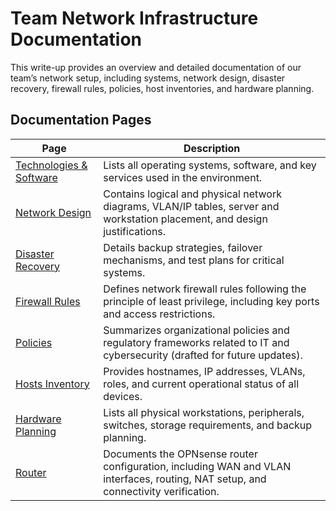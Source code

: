# Team Network Infrastructure Documentation

This write-up provides an overview and detailed documentation of our team’s network setup, including systems, network design, disaster recovery, firewall rules, policies, host inventories, and hardware planning.

## Documentation Pages

| Page                                                    | Description                                                                                                                        |
| ------------------------------------------------------- | ---------------------------------------------------------------------------------------------------------------------------------- |
| [Technologies & Software](Technologies-and-Software.md) | Lists all operating systems, software, and key services used in the environment.                                                   |
| [Network Design](Network-Design.md)                     | Contains logical and physical network diagrams, VLAN/IP tables, server and workstation placement, and design justifications.       |
| [Disaster Recovery](Disaster-Recovery.md)               | Details backup strategies, failover mechanisms, and test plans for critical systems.                                               |
| [Firewall Rules](Firewall-Rules.md)                     | Defines network firewall rules following the principle of least privilege, including key ports and access restrictions.            |
| [Policies](Policies.md)                                 | Summarizes organizational policies and regulatory frameworks related to IT and cybersecurity (drafted for future updates).         |
| [Hosts Inventory](Hosts-Inventory.md)                   | Provides hostnames, IP addresses, VLANs, roles, and current operational status of all devices.                                     |
| [Hardware Planning](Hardware-Planning.md)               | Lists all physical workstations, peripherals, switches, storage requirements, and backup planning.                                 |
| [Router](Router.md)                                     | Documents the OPNsense router configuration, including WAN and VLAN interfaces, routing, NAT setup, and connectivity verification. |
